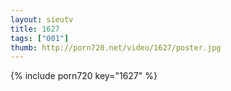 ```yaml
--- 
layout: sieutv
title: 1627
tags: ["001"]
thumb: http://porn720.net/video/1627/poster.jpg
---
```

{% include porn720 key="1627" %} 
